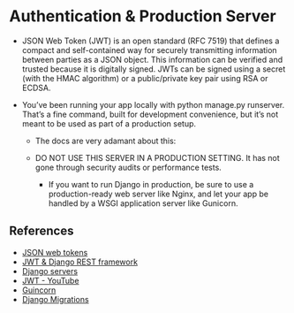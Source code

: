 # Authentication & Production Server

* JSON Web Token (JWT) is an open standard (RFC 7519) that defines a compact and self-contained way for securely transmitting information between parties as a JSON object. This information can be verified and trusted because it is digitally signed. JWTs can be signed using a secret (with the HMAC algorithm) or a public/private key pair using RSA or ECDSA.

* You’ve been running your app locally with python manage.py runserver. That’s a fine command, built for development convenience, but it’s not meant to be used as part of a production setup.

  * The docs are very adamant about this:

  * DO NOT USE THIS SERVER IN A PRODUCTION SETTING. It has not gone through security audits or performance tests.

    * If you want to run Django in production, be sure to use a production-ready web server like Nginx, and let your app be handled by a WSGI application server like Gunicorn.

## References

* [JSON web tokens](https://jwt.io/introduction/)
* [JWT & Django REST framework](https://simpleisbetterthancomplex.com/tutorial/2018/12/19/how-to-use-jwt-authentication-with-django-rest-framework.html)
* [Django servers](https://vsupalov.com/django-runserver-in-production/)
* [JWT - YouTube](https://www.youtube.com/watch?v=Fhcn2qx-4VQ)
* [Guincorn](https://gunicorn.org/)
* [Django Migrations](https://realpython.com/django-migrations-a-primer/)
